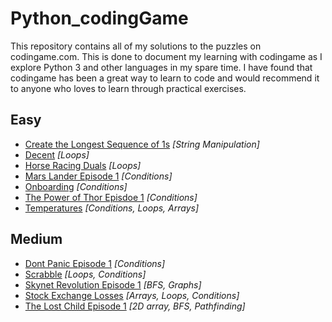 # Python_codingGame
This repository contains all of my solutions to the puzzles on codingame.com.
This is done to document my learning with codingame as I explore Python 3 and other languages in my spare time. 
I have found that codingame has been a great way to learn to code and would recommend it to anyone who loves to learn through practical exercises. 

## Easy
- [Create the Longest Sequence of 1s](https://github.com/HarryOverton118/Python_codingGame/blob/main/Easy/Create_the_longest_sequence_of_1s) *[String Manipulation]*
- [Decent](https://github.com/HarryOverton118/Python_codingGame/blob/main/Easy/Decent) *[Loops]*
- [Horse Racing Duals](https://github.com/HarryOverton118/Python_codingGame/blob/main/Easy/Horse_Racing_Duals) *[Loops]*
- [Mars Lander Episode 1](https://github.com/HarryOverton118/Python_codingGame/blob/main/Easy/Mars_Lander_1) *[Conditions]*
- [Onboarding](https://github.com/HarryOverton118/Python_codingGame/blob/main/Easy/Onboarding) *[Conditions]*
- [The Power of Thor Episdoe 1](https://github.com/HarryOverton118/Python_codingGame/blob/main/Easy/Power_of_Thor_1) *[Conditions]*
- [Temperatures](https://github.com/HarryOverton118/Python_codingGame/blob/main/Easy/Temperatures) *[Conditions, Loops, Arrays]*

## Medium
- [Dont Panic Episode 1](https://github.com/HarryOverton118/Python_codingGame/blob/main/Medium/Dont_Panic_1) *[Conditions]*
- [Scrabble](https://github.com/HarryOverton118/Python_codingGame/blob/main/Medium/Scrabble) *[Loops, Conditions]*
- [Skynet Revolution Episode 1](https://github.com/HarryOverton118/Python_codingGame/blob/main/Medium/Skynet_Revolution_1) *[BFS, Graphs]*
- [Stock Exchange Losses](https://github.com/HarryOverton118/Python_codingGame/blob/main/Medium/Stock_Exchange_Losses) *[Arrays, Loops, Conditions]*
- [The Lost Child Episode 1](https://github.com/HarryOverton118/Python_codingGame/blob/main/Medium/The_Lost_Child_1) *[2D array, BFS, Pathfinding]*
